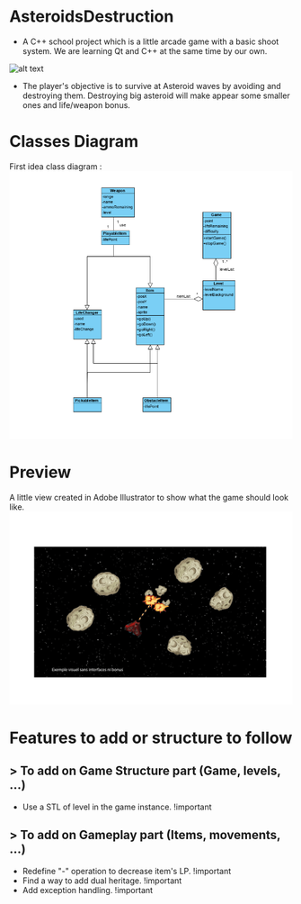 # AsteroidsDestruction
* A C++ school project which is a little arcade game with a basic shoot system. We are learning Qt and C++ at the same time by our own.

![alt text](https://cdn.icon-icons.com/icons2/159/PNG/256/qtproject_qtcreator_qt_22392.png "QtCreator Logo")

* The player's objective is to survive at Asteroid waves by avoiding and destroying them. Destroying big asteroid will make appear some smaller ones and life/weapon bonus.

# Classes Diagram
First idea class diagram :
![Diagram](resources/classes_diagram.png)

# Preview
A little view created in Adobe Illustrator to show what the game should look like.
![Preview](resources/preview.png)

# Features to add or structure to follow

## > To add on Game Structure part (Game, levels, ...)

* Use a STL of level in the game instance. !important

## > To add on Gameplay part (Items, movements, ...)

* Redefine "-" operation to decrease item's LP. !important
* Find a way to add dual heritage. !important
* Add exception handling. !important
